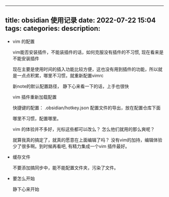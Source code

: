 
---
title: obsidian 使用记录
date: 2022-07-22 15:04
tags: 
categories: 
description: 
---
 
- vim 的配置

	vim能否安装插件，不能装插件的话，如何克服没有插件的不习惯, 现在看来是不能安装插件
	
	现在主要是使用时间的插入功能比较方便，这也没有用到插件的功能，所以就是一点点积累，哪里不习惯，就重新配置vimrc

	新note的默认配置路径， 静下心来看一下的话，上手也很快
	
	vim 插件重新加载配置


	快捷键的配置： 
		 .obsidian/hotkey.json 
		配置文件的导出，放在配置仓库下面

	哪里不习惯，配置哪里。

	vim 的体验并不多好，光标这些都可以改么？ 怎么他们就用的那么爽呢？

	就算我真的搞定了，就真的愿意在上面编辑了吗？ 没有vim的加持，编辑体验少了很多啊。到时候再看吧, 有精力集成一个vim 插件最好。

- 缓存文件

	不要添加搞同步中，能不能配置文件夹，污染了文件。

- 要怎么开始

	静下心来开始
